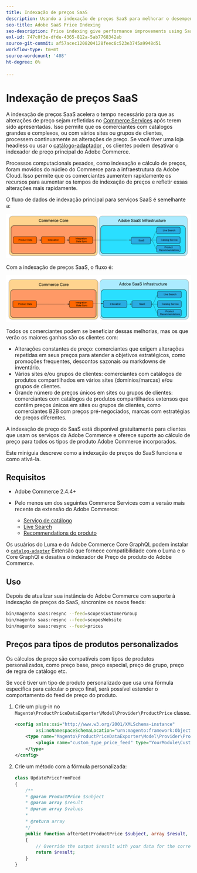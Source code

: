 ```yaml
---
title: Indexação de preços SaaS
description: Usando a indexação de preços SaaS para melhorar o desempenho
seo-title: Adobe SaaS Price Indexing
seo-description: Price indexing give performance improvements using SaaS infrastructure
exl-id: 747c0f3e-dfde-4365-812a-5ab7768342ab
source-git-commit: af57acec1208204128feec6c523e3745a9948d51
workflow-type: tm+mt
source-wordcount: '408'
ht-degree: 0%

---
```


# Indexação de preços SaaS

A indexação de preços SaaS acelera o tempo necessário para que as alterações de preço sejam refletidas no [Commerce Services](../landing/saas.md) após terem sido apresentadas. Isso permite que os comerciantes com catálogos grandes e complexos, ou com vários sites ou grupos de clientes, processem continuamente as alterações de preço.
Se você tiver uma loja headless ou usar o [catálogo-adaptador](./catalog-adapter.md) , os clientes podem desativar o indexador de preço principal do Adobe Commerce.

Processos computacionais pesados, como indexação e cálculo de preços, foram movidos do núcleo do Commerce para a infraestrutura da Adobe Cloud. Isso permite que os comerciantes aumentem rapidamente os recursos para aumentar os tempos de indexação de preços e refletir essas alterações mais rapidamente.

O fluxo de dados de indexação principal para serviços SaaS é semelhante a:

![Fluxo de dados padrão](assets/old_way.png)

Com a indexação de preços SaaS, o fluxo é:

![Fluxo de dados de indexação de preço SaaS](assets/new_way.png)

Todos os comerciantes podem se beneficiar dessas melhorias, mas os que verão os maiores ganhos são os clientes com:

* Alterações constantes de preço: comerciantes que exigem alterações repetidas em seus preços para atender a objetivos estratégicos, como promoções frequentes, descontos sazonais ou markdowns de inventário.
* Vários sites e/ou grupos de clientes: comerciantes com catálogos de produtos compartilhados em vários sites (domínios/marcas) e/ou grupos de clientes.
* Grande número de preços únicos em sites ou grupos de clientes: comerciantes com catálogos de produtos compartilhados extensos que contêm preços únicos em sites ou grupos de clientes, como comerciantes B2B com preços pré-negociados, marcas com estratégias de preços diferentes.

A indexação de preço do SaaS está disponível gratuitamente para clientes que usam os serviços da Adobe Commerce e oferece suporte ao cálculo de preço para todos os tipos de produto Adobe Commerce incorporados.

Este miniguia descreve como a indexação de preços do SaaS funciona e como ativá-la.

## Requisitos

* Adobe Commerce 2.4.4+
* Pelo menos um dos seguintes Commerce Services com a versão mais recente da extensão do Adobe Commerce:

   * [Serviço de catálogo](../catalog-service/overview.md)
   * [Live Search](../live-search/guide-overview.md)
   * [Recommendations do produto](../product-recommendations/guide-overview.md)

Os usuários do Luma e do Adobe Commerce Core GraphQL podem instalar o [`catalog-adapter`](catalog-adapter.md) Extensão que fornece compatibilidade com o Luma e o Core GraphQl e desativa o indexador de Preço de produto do Adobe Commerce.

## Uso

Depois de atualizar sua instância do Adobe Commerce com suporte à indexação de preços do SaaS, sincronize os novos feeds:

```bash
bin/magento saas:resync --feed=scopesCustomerGroup
bin/magento saas:resync --feed=scopesWebsite
bin/magento saas:resync --feed=prices
```

## Preços para tipos de produtos personalizados

Os cálculos de preço são compatíveis com tipos de produtos personalizados, como preço base, preço especial, preço de grupo, preço de regra de catálogo etc.

Se você tiver um tipo de produto personalizado que usa uma fórmula específica para calcular o preço final, será possível estender o comportamento do feed de preço do produto.

1. Crie um plug-in no `Magento\ProductPriceDataExporter\Model\Provider\ProductPrice` classe.

   ```xml
   <config xmlns:xsi="http://www.w3.org/2001/XMLSchema-instance"
           xsi:noNamespaceSchemaLocation="urn:magento:framework:ObjectManager/etc/config.xsd">
       <type name="Magento\ProductPriceDataExporter\Model\Provider\ProductPrice">
           <plugin name="custom_type_price_feed" type="YourModule\CustomProductType\Plugin\UpdatePriceFromFeed" />
       </type>
   </config>
   ```

1. Crie um método com a fórmula personalizada:

   ```php
   class UpdatePriceFromFeed
   {
       /**
       * @param ProductPrice $subject
       * @param array $result
       * @param array $values
       *
       * @return array
       */
       public function afterGet(ProductPrice $subject, array $result, array $values) : array
       {
           // Override the output $result with your data for the corresponding products (see original method for details) 
           return $result;
       }
   }
   ```

